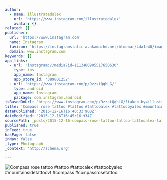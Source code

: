 ```yaml
---
author:
  - name: illustratedalex
    url: 'https://www.instagram.com/illustratedalex'
    avatar: {}
related: []
publisher:
  url: 'https://www.instagram.com'
  name: Instagram
  favicon: 'https://instagramstatic-a.akamaihd.net/bluebar/4da1e40/images/ico/favicon.ico'
  domain: www.instagram.com
keywords: []
app_links:
  - url: 'instagram://media?id=1113460905517650630'
    type: ios
    app_name: Instagram
    app_store_id: '389801252'
  - url: 'https://www.instagram.com/p/9zzstQqhLG/'
    type: android
    app_name: Instagram
    package: com.instagram.android
isBasedOnUrl: 'https://www.instagram.com/p/9zzstQqhLG/?taken-by=illustratedalex'
title: 'Compass rose tattoo #tattoo #tattooalex #tattoobyalex #mountainsidetattoovt #compass #compassrosetattoo'
datePublished: '2015-12-16T16:46:33.900Z'
dateModified: '2015-12-16T16:45:16.934Z'
sourcePath: _posts/2015-12-16-compass-rose-tattoo-tattoo-tattooalex-tattoobyalex-mount.md
published: true
inFeed: true
hasPage: false
inNav: false
_type: Photograph
_context: 'http://schema.org'

---
```

![Compass rose tattoo &num;tattoo &num;tattooalex &num;tattoobyalex &num;mountainsidetattoovt &num;compass &num;compassrosetattoo](https://scontent.cdninstagram.com/hphotos-xaf1/t51.2885-15/s640x640/sh0.08/e35/10616952_933462916731524_994549570_n.jpg)